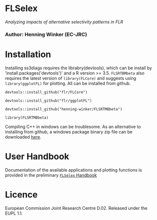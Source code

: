 # FLSelex
*Analyzing impacts of alternative selectivity patterns in FLR* 


### Author: Henning Winker (EC-JRC) 

# Installation
Installing ss3diags requires the librabry(devtools), which can be install by 'install.packages('devtools')' and a R version >= 3.5. `FLSRTBMbeta` also requires the latest version of `library(FLCore)` and suggests using `library(ggplotFL)` for plotting. All can be installed from github.

`devtools::install_github("flr/FLCore")`

`devtools::install_github("flr/ggplotFL")`

`devtools::install_github("henning-winker/FLSRTMBbeta")`

`library(FLSRTMBbeta)`

Compiling C++ in windows can be troublesome. As an alternative to installing from github, a windows package binary zip file can be downloaded [here](https://github.com/Henning-Winker/FLSRTMBbeta/tree/main/BinaryPackage/win).

# User Handbook

Documentation of the available applications and plotting functions is provided in the preliminary [`FLSelex` Handbook](https://github.com/Henning-Winker/FLSelex/blob/main/vignette/FLSelex_handbook.pdf)

# Licence

European Commission Joint Research Centre D.02. Released under the EUPL 1.1.
